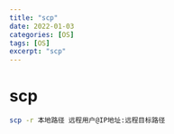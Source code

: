 ```yaml
---
title: "scp"
date: 2022-01-03
categories: [OS]
tags: [OS]
excerpt: "scp"
---
```


# scp

```sh
scp -r 本地路径 远程用户@IP地址:远程目标路径
```
